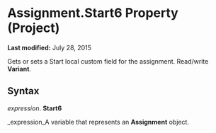 
# Assignment.Start6 Property (Project)

 **Last modified:** July 28, 2015

Gets or sets a Start local custom field for the assignment. Read/write  **Variant**.

## Syntax

 _expression_. **Start6**

 _expression_A variable that represents an  **Assignment** object.

